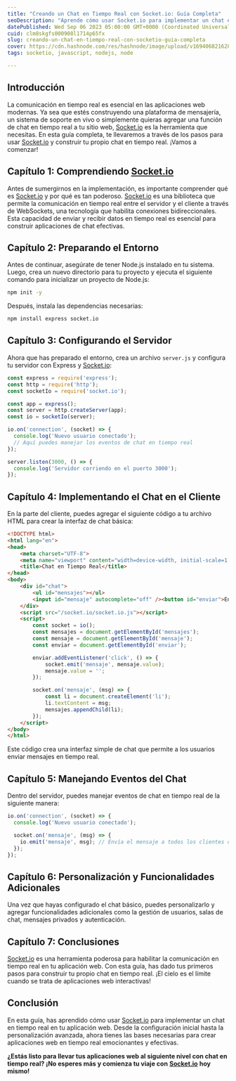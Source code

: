 ```yaml
---
title: "Creando un Chat en Tiempo Real con Socket.io: Guía Completa"
seoDescription: "Aprende cómo usar Socket.io para implementar un chat en tiempo real en tu aplicación web. Esta guía paso a paso te mostrará cómo comenzar desde cero y te pr"
datePublished: Wed Sep 06 2023 05:00:00 GMT+0000 (Coordinated Universal Time)
cuid: clm8skgfs000908l1714p65fx
slug: creando-un-chat-en-tiempo-real-con-socketio-guia-completa
cover: https://cdn.hashnode.com/res/hashnode/image/upload/v1694068216288/9dbc1809-8910-4dd8-8065-36fc798111d3.png
tags: socketio, javascript, nodejs, node

---
```


## Introducción

La comunicación en tiempo real es esencial en las aplicaciones web modernas. Ya sea que estés construyendo una plataforma de mensajería, un sistema de soporte en vivo o simplemente quieras agregar una función de chat en tiempo real a tu sitio web, [Socket.io](http://Socket.io) es la herramienta que necesitas. En esta guía completa, te llevaremos a través de los pasos para usar [Socket.io](http://Socket.io) y construir tu propio chat en tiempo real. ¡Vamos a comenzar!

## Capítulo 1: Comprendiendo [Socket.io](http://Socket.io)

Antes de sumergirnos en la implementación, es importante comprender qué es [Socket.io](http://Socket.io) y por qué es tan poderoso. [Socket.io](http://Socket.io) es una biblioteca que permite la comunicación en tiempo real entre el servidor y el cliente a través de WebSockets, una tecnología que habilita conexiones bidireccionales. Esta capacidad de enviar y recibir datos en tiempo real es esencial para construir aplicaciones de chat efectivas.

## Capítulo 2: Preparando el Entorno

Antes de continuar, asegúrate de tener Node.js instalado en tu sistema. Luego, crea un nuevo directorio para tu proyecto y ejecuta el siguiente comando para inicializar un proyecto de Node.js:

```bash
npm init -y
```

Después, instala las dependencias necesarias:

```bash
npm install express socket.io
```

## Capítulo 3: Configurando el Servidor

Ahora que has preparado el entorno, crea un archivo `server.js` y configura tu servidor con Express y [Socket.io](http://Socket.io):

```javascript
const express = require('express');
const http = require('http');
const socketIo = require('socket.io');

const app = express();
const server = http.createServer(app);
const io = socketIo(server);

io.on('connection', (socket) => {
  console.log('Nuevo usuario conectado');
  // Aquí puedes manejar los eventos de chat en tiempo real
});

server.listen(3000, () => {
  console.log('Servidor corriendo en el puerto 3000');
});
```

## Capítulo 4: Implementando el Chat en el Cliente

En la parte del cliente, puedes agregar el siguiente código a tu archivo HTML para crear la interfaz de chat básica:

```html
<!DOCTYPE html>
<html lang="en">
<head>
    <meta charset="UTF-8">
    <meta name="viewport" content="width=device-width, initial-scale=1.0">
    <title>Chat en Tiempo Real</title>
</head>
<body>
    <div id="chat">
        <ul id="mensajes"></ul>
        <input id="mensaje" autocomplete="off" /><button id="enviar">Enviar</button>
    </div>
    <script src="/socket.io/socket.io.js"></script>
    <script>
        const socket = io();
        const mensajes = document.getElementById('mensajes');
        const mensaje = document.getElementById('mensaje');
        const enviar = document.getElementById('enviar');

        enviar.addEventListener('click', () => {
            socket.emit('mensaje', mensaje.value);
            mensaje.value = '';
        });

        socket.on('mensaje', (msg) => {
            const li = document.createElement('li');
            li.textContent = msg;
            mensajes.appendChild(li);
        });
    </script>
</body>
</html>
```

Este código crea una interfaz simple de chat que permite a los usuarios enviar mensajes en tiempo real.

## Capítulo 5: Manejando Eventos del Chat

Dentro del servidor, puedes manejar eventos de chat en tiempo real de la siguiente manera:

```javascript
io.on('connection', (socket) => {
  console.log('Nuevo usuario conectado');

  socket.on('mensaje', (msg) => {
    io.emit('mensaje', msg); // Envía el mensaje a todos los clientes conectados
  });
});
```

## Capítulo 6: Personalización y Funcionalidades Adicionales

Una vez que hayas configurado el chat básico, puedes personalizarlo y agregar funcionalidades adicionales como la gestión de usuarios, salas de chat, mensajes privados y autenticación.

## Capítulo 7: Conclusiones

[Socket.io](http://Socket.io) es una herramienta poderosa para habilitar la comunicación en tiempo real en tu aplicación web. Con esta guía, has dado tus primeros pasos para construir tu propio chat en tiempo real. ¡El cielo es el límite cuando se trata de aplicaciones web interactivas!

## Conclusión

En esta guía, has aprendido cómo usar [Socket.io](http://Socket.io) para implementar un chat en tiempo real en tu aplicación web. Desde la configuración inicial hasta la personalización avanzada, ahora tienes las bases necesarias para crear aplicaciones web en tiempo real emocionantes y efectivas.

**¿Estás listo para llevar tus aplicaciones web al siguiente nivel con chat en tiempo real? ¡No esperes más y comienza tu viaje con** [**Socket.io**](http://Socket.io) **hoy mismo!**